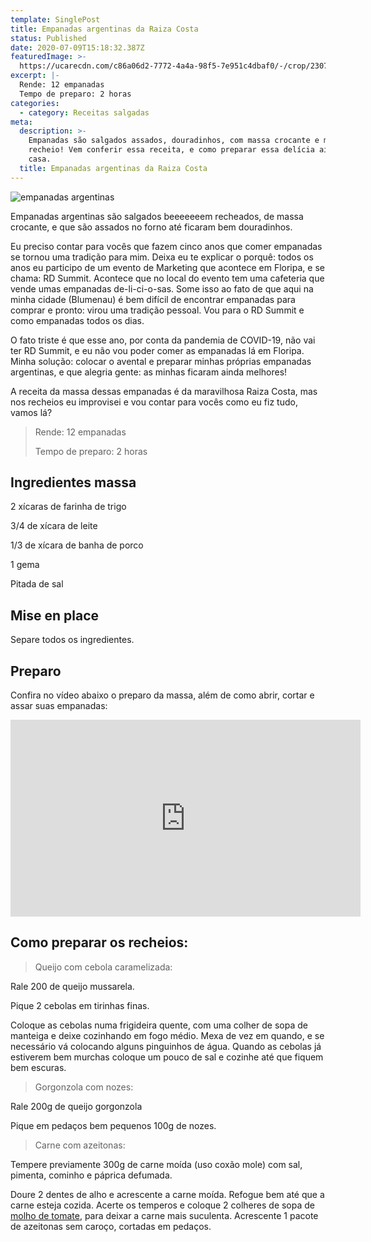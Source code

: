 ```yaml
---
template: SinglePost
title: Empanadas argentinas da Raiza Costa
status: Published
date: 2020-07-09T15:18:32.387Z
featuredImage: >-
  https://ucarecdn.com/c86a06d2-7772-4a4a-98f5-7e951c4dbaf0/-/crop/2307x1246/0,236/-/preview/
excerpt: |-
  Rende: 12 empanadas
  Tempo de preparo: 2 horas
categories:
  - category: Receitas salgadas
meta:
  description: >-
    Empanadas são salgados assados, douradinhos, com massa crocante e muuuuuito
    recheio! Vem conferir essa receita, e como preparar essa delícia aí na sua
    casa.
  title: Empanadas argentinas da Raiza Costa
---
```

![empanadas argentinas](https://ucarecdn.com/c7e0e85d-59d3-4b6e-83d2-33b73af5b825/-/crop/2123x1164/141,268/-/preview/)

Empanadas argentinas são salgados beeeeeeem recheados, de massa crocante, e que são assados no forno até ficaram bem douradinhos.

Eu preciso contar para vocês que fazem cinco anos que comer empanadas se tornou uma tradição para mim. Deixa eu te explicar o porquê: todos os anos eu participo de um evento de Marketing que acontece em Floripa, e se chama: RD Summit. Acontece que no local do evento tem uma cafeteria que vende umas empanadas de-li-ci-o-sas. Some isso ao fato de que aqui na minha cidade (Blumenau) é bem difícil de encontrar empanadas para comprar e pronto: virou uma tradição pessoal. Vou para o RD Summit e como empanadas todos os dias.

O fato triste é que esse ano, por conta da pandemia de COVID-19, não vai ter RD Summit, e eu não vou poder comer as empanadas lá em Floripa. Minha solução: colocar o avental e preparar minhas próprias empanadas argentinas, e que alegria gente: as minhas ficaram ainda melhores!

A receita da massa dessas empanadas é da maravilhosa Raiza Costa, mas nos recheios eu improvisei e vou contar para vocês como eu fiz tudo, vamos lá?

> Rende: 12 empanadas
>
> Tempo de preparo: 2 horas

## Ingredientes massa

2 xícaras de farinha de trigo

3/4 de xícara de leite

1/3 de xícara de banha de porco

1 gema

Pitada de sal

## Mise en place

Separe todos os ingredientes.

## Preparo

Confira no vídeo abaixo o preparo da massa, além de como abrir, cortar e assar suas empanadas:

<iframe width="560" height="315" src="https://www.youtube.com/embed/IVDbStEI6vU" frameborder="0" allow="accelerometer; autoplay; encrypted-media; gyroscope; picture-in-picture" allowfullscreen></iframe>



## Como preparar os recheios:

> Queijo com cebola caramelizada:

Rale 200 de queijo mussarela.

Pique 2 cebolas em tirinhas finas.

Coloque as cebolas numa frigideira quente, com uma colher de sopa de manteiga e deixe cozinhando em fogo médio. Mexa de vez em quando, e se necessário vá colocando alguns pinguinhos de água. Quando as cebolas já estiverem bem murchas coloque um pouco de sal e cozinhe até que fiquem bem escuras.



> Gorgonzola com nozes:

Rale 200g de queijo gorgonzola

Pique em pedaços bem pequenos 100g de nozes.

> Carne com azeitonas:

Tempere previamente 300g de carne moída (uso coxão mole) com sal, pimenta, cominho e páprica defumada.

Doure 2 dentes de alho e acrescente a carne moída. Refogue bem até que a carne esteja cozida. Acerte os temperos e coloque 2 colheres de sopa de [molho de tomate](https://paolafabeni.com/posts/molho-de-tomate/), para deixar a carne mais suculenta. Acrescente 1 pacote de azeitonas sem caroço, cortadas em pedaços.
